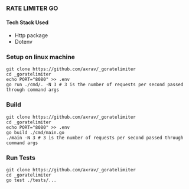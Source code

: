 ### RATE LIMITER GO

#### Tech Stack Used
- Http package 
- Dotenv

### Setup on linux machine
```
git clone https://github.com/axrav/_goratelimiter
cd _goratelimiter
echo PORT="8080" >> .env
go run ./cmd/. -N 3 # 3 is the number of requests per second passed through command args
```
### Build
```
git clone https://github.com/axrav/_goratelimiter
cd _goratelimiter
echo PORT="8080" >> .env
go build ./cmd/main.go
./main -N 3 # 3 is the number of requests per second passed through command args

```
### Run Tests
```
git clone https://github.com/axrav/_goratelimiter
cd _goratelimiter
go test ./tests/...
```


